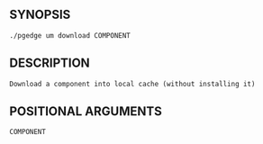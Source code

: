 
## SYNOPSIS
    ./pgedge um download COMPONENT

## DESCRIPTION
    Download a component into local cache (without installing it)

## POSITIONAL ARGUMENTS
    COMPONENT
